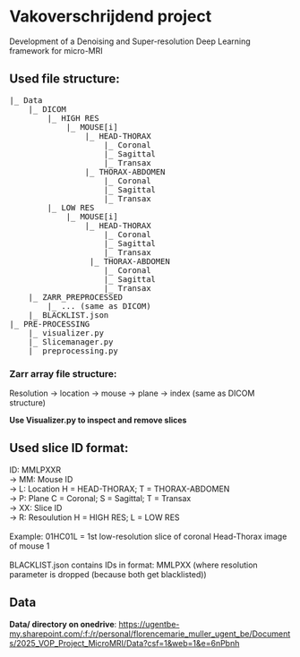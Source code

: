 # Vakoverschrijdend project
Development of a Denoising and Super-resolution Deep Learning framework for micro-MRI

## Used file structure:
<pre>
|_ Data
    |_ DICOM
        |_ HIGH RES
            |_ MOUSE[i]
                |_ HEAD-THORAX
                    |_ Coronal
                    |_ Sagittal
                    |_ Transax
                |_ THORAX-ABDOMEN
                    |_ Coronal
                    |_ Sagittal
                    |_ Transax
        |_ LOW RES
            |_ MOUSE[i]
                |_ HEAD-THORAX
                    |_ Coronal
                    |_ Sagittal
                    |_ Transax
                 |_ THORAX-ABDOMEN
                    |_ Coronal
                    |_ Sagittal
                    |_ Transax
    |_ ZARR_PREPROCESSED
        |_ ... (same as DICOM)
    |_ BLACKLIST.json
|_ PRE-PROCESSING
    |_ visualizer.py
    |_ Slicemanager.py
    |_ preprocessing.py
</pre>

### Zarr array file structure:
Resolution -> location -> mouse -> plane -> index (same as DICOM structure)

**Use Visualizer.py to inspect and remove slices**

## Used slice ID format:
ID: MMLPXXR <br>
-> MM: Mouse ID <br>
-> L: Location     H = HEAD-THORAX; T = THORAX-ABDOMEN <br>
-> P: Plane        C = Coronal; S = Sagittal; T = Transax <br>
-> XX: Slice ID <br>
-> R: Resoulution  H = HIGH RES; L = LOW RES <br>
<br>
Example: 01HC01L = 1st low-resolution slice of coronal Head-Thorax image of mouse 1<br>
<br>
BLACKLIST.json contains IDs in format: MMLPXX (where resolution parameter is dropped (because both get blacklisted))

## Data
**Data/ directory on onedrive**:
https://ugentbe-my.sharepoint.com/:f:/r/personal/florencemarie_muller_ugent_be/Documents/2025_VOP_Project_MicroMRI/Data?csf=1&web=1&e=6nPbnh
